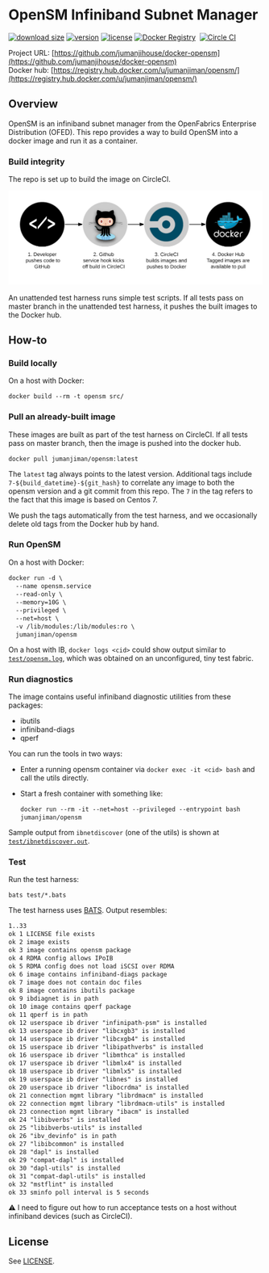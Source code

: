 OpenSM Infiniband Subnet Manager
================================


[![download size](https://images.microbadger.com/badges/image/jumanjiman/opensm.svg)](http://microbadger.com/images/jumanjiman/opensm "View on microbadger.com")
[![version](https://images.microbadger.com/badges/version/jumanjiman/opensm.svg)](http://microbadger.com/images/jumanjiman/opensm "View on microbadger.com")
[![license](https://images.microbadger.com/badges/license/jumanjiman/opensm.svg)](http://microbadger.com/images/jumanjiman/opensm "View on microbadger.com")
[![Docker Registry](https://img.shields.io/docker/pulls/jumanjiman/opensm.svg)](https://registry.hub.docker.com/u/jumanjiman/opensm/)&nbsp;
[![Circle CI](https://circleci.com/gh/jumanjihouse/docker-opensm.png?circle-token=49cfeda576ec04d63924da128e314e8796b173fa)](https://circleci.com/gh/jumanjihouse/docker-opensm/tree/master 'View CI builds')

Project URL: [https://github.com/jumanjihouse/docker-opensm](https://github.com/jumanjihouse/docker-opensm)
<br />
Docker hub: [https://registry.hub.docker.com/u/jumanjiman/opensm/](https://registry.hub.docker.com/u/jumanjiman/opensm/)


Overview
--------

OpenSM is an infiniband subnet manager from the
OpenFabrics Enterprise Distribution (OFED).
This repo provides a way to build OpenSM
into a docker image and run it as a container.


### Build integrity

The repo is set up to build the image on CircleCI.

![workflow](assets/docker_hub_workflow.png)

An unattended test harness runs simple test scripts.
If all tests pass on master branch in the unattended test harness,
it pushes the built images to the Docker hub.


How-to
------


### Build locally

On a host with Docker:

    docker build --rm -t opensm src/


### Pull an already-built image

These images are built as part of the test harness on CircleCI.
If all tests pass on master branch, then the image is pushed into the docker hub.

    docker pull jumanjiman/opensm:latest

The `latest` tag always points to the latest version.
Additional tags include `7-${build_datetime}-${git_hash}`
to correlate any image to both the opensm version and a git commit from this repo.
The `7` in the tag refers to the fact that this image is based on Centos 7.

We push the tags automatically from the test harness, and
we occasionally delete old tags from the Docker hub by hand.


### Run OpenSM

On a host with Docker:

    docker run -d \
      --name opensm.service
      --read-only \
      --memory=10G \
      --privileged \
      --net=host \
      -v /lib/modules:/lib/modules:ro \
      jumanjiman/opensm

On a host with IB, `docker logs <cid>` could show output
similar to [`test/opensm.log`](test/opensm.log), which was
obtained on an unconfigured, tiny test fabric.


### Run diagnostics

The image contains useful infiniband diagnostic utilities from these packages:

* ibutils
* infiniband-diags
* qperf

You can run the tools in two ways:

* Enter a running opensm container via `docker exec -it <cid> bash`
  and call the utils directly.

* Start a fresh container with something like:

  ```
  docker run --rm -it --net=host --privileged --entrypoint bash jumanjiman/opensm
  ```

Sample output from `ibnetdiscover` (one of the utils) is shown at
[`test/ibnetdiscover.out`](test/ibnetdiscover.out).


### Test

Run the test harness:

    bats test/*.bats

The test harness uses [BATS](https://github.com/sstephenson/bats).
Output resembles:

    1..33
    ok 1 LICENSE file exists
    ok 2 image exists
    ok 3 image contains opensm package
    ok 4 RDMA config allows IPoIB
    ok 5 RDMA config does not load iSCSI over RDMA
    ok 6 image contains infiniband-diags package
    ok 7 image does not contain doc files
    ok 8 image contains ibutils package
    ok 9 ibdiagnet is in path
    ok 10 image contains qperf package
    ok 11 qperf is in path
    ok 12 userspace ib driver "infinipath-psm" is installed
    ok 13 userspace ib driver "libcxgb3" is installed
    ok 14 userspace ib driver "libcxgb4" is installed
    ok 15 userspace ib driver "libipathverbs" is installed
    ok 16 userspace ib driver "libmthca" is installed
    ok 17 userspace ib driver "libmlx4" is installed
    ok 18 userspace ib driver "libmlx5" is installed
    ok 19 userspace ib driver "libnes" is installed
    ok 20 userspace ib driver "libocrdma" is installed
    ok 21 connection mgmt library "librdmacm" is installed
    ok 22 connection mgmt library "librdmacm-utils" is installed
    ok 23 connection mgmt library "ibacm" is installed
    ok 24 "libibverbs" is installed
    ok 25 "libibverbs-utils" is installed
    ok 26 "ibv_devinfo" is in path
    ok 27 "libibcommon" is installed
    ok 28 "dapl" is installed
    ok 29 "compat-dapl" is installed
    ok 30 "dapl-utils" is installed
    ok 31 "compat-dapl-utils" is installed
    ok 32 "mstflint" is installed
    ok 33 sminfo poll interval is 5 seconds

:warning: I need to figure out how to run acceptance tests
on a host without infiniband devices (such as CircleCI).


License
-------

See [LICENSE](LICENSE).
